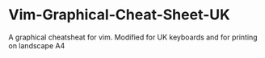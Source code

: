 Vim-Graphical-Cheat-Sheet-UK
============================

A graphical cheatsheat for vim. Modified for UK keyboards and for printing on landscape A4
